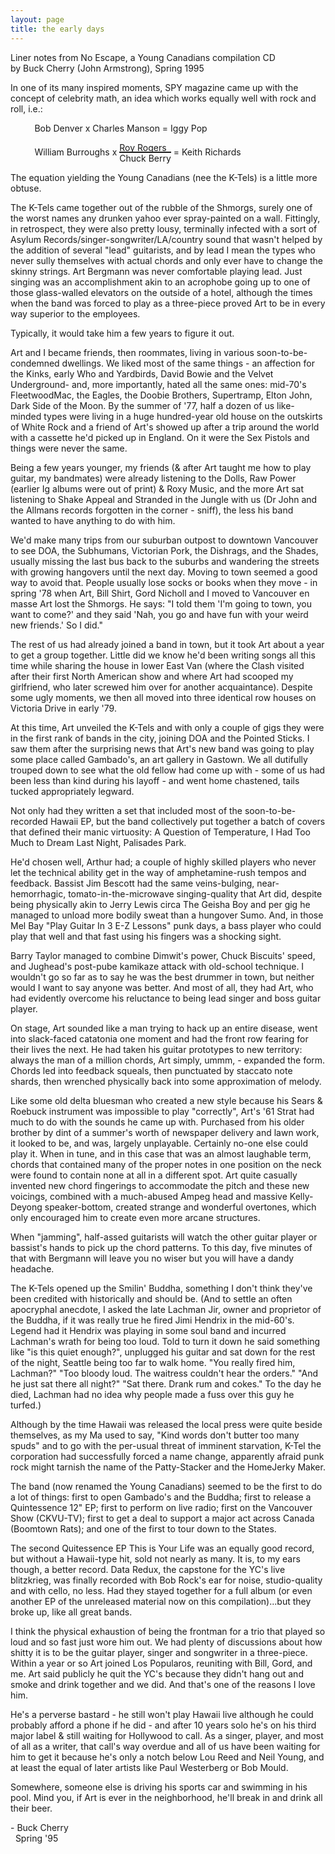 ```yaml
---
layout: page
title: the early days
---
```

<div class="credits medium bottom-padding">Liner notes from No Escape, a Young Canadians compilation CD<br />by Buck Cherry (John Armstrong), Spring 1995</div>

In one of its many inspired moments, SPY magazine came up with the concept of celebrity math, an idea which works equally well with rock and roll, i.e.:

<p style="margin-left: 4vw;">Bob Denver x Charles Manson <span style="white-space: nowrap;">= Iggy Pop</span></p>

<p style="margin-left: 4vw;">William Burroughs x <span style="display: inline-block; vertical-align: middle;">Roy Rogers<br /><span style="border-top: 2px solid">Chuck Berry</span></span> <span style="white-space: nowrap;">= Keith Richards</span></p>

The equation yielding the Young Canadians (nee the K-Tels) is a little more obtuse.

The K-Tels came together out of the rubble of the Shmorgs, surely one of the worst names any drunken yahoo ever spray-painted on a wall. Fittingly, in retrospect, they were also pretty lousy, terminally infected with a sort of Asylum Records/singer-songwriter/LA/country sound that wasn't helped by the addition of several "lead" guitarists, and by lead I mean the types who never sully themselves with actual chords and only ever have to change the skinny strings. Art Bergmann was never comfortable playing lead. Just singing was an accomplishment akin to an acrophobe going up to one of those glass-walled elevators on the outside of a hotel, although the times when the band was forced to play as a three-piece proved Art to be in every way superior to the employees.

Typically, it would take him a few years to figure it out.

Art and I became friends, then roommates, living in various soon-to-be-condemned dwellings. We liked most of the same things - an affection for the Kinks, early Who and Yardbirds, David Bowie and the Velvet Underground- and, more importantly, hated all the same ones: mid-70's FleetwoodMac, the Eagles, the Doobie Brothers, Supertramp, Elton John, Dark Side of the Moon. By the summer of '77, half a dozen of us like-minded types were living in a huge hundred-year old house on the outskirts of White Rock and a friend of Art's showed up after a trip around the world with a cassette he'd picked up in England. On it were the Sex Pistols and things were never the same.

Being a few years younger, my friends (& after Art taught me how to play guitar, my bandmates) were already listening to the Dolls, Raw Power (earlier Ig albums were out of print) & Roxy Music, and the more Art sat listening to Shake Appeal and Stranded in the Jungle with us (Dr John and the Allmans records forgotten in the corner - sniff), the less his band wanted to have anything to do with him.

We'd make many trips from our suburban outpost to downtown Vancouver to see DOA, the Subhumans, Victorian Pork, the Dishrags, and the Shades, usually missing the last bus back to the suburbs and wandering the streets with growing hangovers until the next day. Moving to town seemed a good way to avoid that. People usually lose socks or books when they move - in spring '78 when Art, Bill Shirt, Gord Nicholl and I moved to Vancouver en masse Art lost the Shmorgs. He says: "I told them 'I'm going to town, you want to come?' and they said 'Nah, you go and have fun with your weird new friends.' So I did."

The rest of us had already joined a band in town, but it took Art about a year to get a group together. Little did we know he'd been writing songs all this time while sharing the house in lower East Van (where the Clash visited after their first North American show and where Art had scooped my girlfriend, who later screwed him over for another acquaintance). Despite some ugly moments, we then all moved into three identical row houses on Victoria Drive in early '79.

At this time, Art unveiled the K-Tels and with only a couple of gigs they were in the first rank of bands in the city, joining DOA and the Pointed Sticks. I saw them after the surprising news that Art's new band was going to play some place called Gambado's, an art gallery in Gastown. We all dutifully trouped down to see what the old fellow had come up with - some of us had been less than kind during his layoff - and went home chastened, tails tucked appropriately legward.

Not only had they written a set that included most of the soon-to-be-recorded Hawaii EP, but the band collectively put together a batch of covers that defined their manic virtuosity: A Question of Temperature, I Had Too Much to Dream Last Night, Palisades Park.

He'd chosen well, Arthur had; a couple of highly skilled players who never let the technical ability get in the way of amphetamine-rush tempos and feedback. Bassist Jim Bescott had the same veins-bulging, near-hemorrhagic, tomato-in-the-microwave singing-quality that Art did, despite being physically akin to Jerry Lewis circa The Geisha Boy and per gig he managed to unload more bodily sweat than a hungover Sumo. And, in those Mel Bay "Play Guitar In 3 E-Z Lessons" punk days, a bass player who could play that well and that fast using his fingers was a shocking sight.

Barry Taylor managed to combine Dimwit's power, Chuck Biscuits' speed, and Jughead's post-pube kamikaze attack with old-school technique. I wouldn't go so far as to say he was the best drummer in town, but neither would I want to say anyone was better. And most of all, they had Art, who had evidently overcome his reluctance to being lead singer and boss guitar player.

On stage, Art sounded like a man trying to hack up an entire disease, went into slack-faced catatonia one moment and had the front row fearing for their lives the next. He had taken his guitar prototypes to new territory: always the man of a million chords, Art simply, ummm, - expanded the form. Chords led into feedback squeals, then punctuated by staccato note shards, then wrenched physically back into some approximation of melody.

Like some old delta bluesman who created a new style because his Sears & Roebuck instrument was impossible to play "correctly", Art's '61 Strat had much to do with the sounds he came up with. Purchased from his older brother by dint of a summer's worth of newspaper delivery and lawn work, it looked to be, and was, largely unplayable. Certainly no-one else could play it. When in tune, and in this case that was an almost laughable term, chords that contained many of the proper notes in one position on the neck were found to contain none at all in a different spot. Art quite casually invented new chord fingerings to accommodate the pitch and these new voicings, combined with a much-abused Ampeg head and massive Kelly-Deyong speaker-bottom, created strange and wonderful overtones, which only encouraged him to create even more arcane structures.

When "jamming", half-assed guitarists will watch the other guitar player or bassist's hands to pick up the chord patterns. To this day, five minutes of that with Bergmann will leave you no wiser but you will have a dandy headache.

The K-Tels opened up the Smilin' Buddha, something I don't think they've been credited with historically and should be. (And to settle an often apocryphal anecdote, I asked the late Lachman Jir, owner and proprietor of the Buddha, if it was really true he fired Jimi Hendrix in the mid-60's. Legend had it Hendrix was playing in some soul band and incurred Lachman's wrath for being too loud. Told to turn it down he said something like "is this quiet enough?", unplugged his guitar and sat down for the rest of the night, Seattle being too far to walk home. "You really fired him, Lachman?" "Too bloody loud. The waitress couldn't hear the orders." "And he just sat there all night?" "Sat there. Drank rum and cokes." To the day he died, Lachman had no idea why people made a fuss over this guy he turfed.)

Although by the time Hawaii was released the local press were quite beside themselves, as my Ma used to say, "Kind words don't butter too many spuds" and to go with the per-usual threat of imminent starvation, K-Tel the corporation had successfully forced a name change, apparently afraid punk rock might tarnish the name of the Patty-Stacker and the HomeJerky Maker.

The band (now renamed the Young Canadians) seemed to be the first to do a lot of things: first to open Gambado's and the Buddha; first to release a Quintessence 12" EP; first to perform on live radio; first on the Vancouver Show (CKVU-TV); first to get a deal to support a major act across Canada (Boomtown Rats); and one of the first to tour down to the States.

The second Quitessence EP This is Your Life was an equally good record, but without a Hawaii-type hit, sold not nearly as many. It is, to my ears though, a better record. Data Redux, the capstone for the YC's live blitzkrieg, was finally recorded with Bob Rock's ear for noise, studio-quality and with cello, no less. Had they stayed together for a full album (or even another EP of the unreleased material now on this compilation)...but they broke up, like all great bands.

I think the physical exhaustion of being the frontman for a trio that played so loud and so fast just wore him out. We had plenty of discussions about how shitty it is to be the guitar player, singer and songwriter in a three-piece. Within a year or so Art joined Los Popularos, reuniting with Bill, Gord, and me. Art said publicly he quit the YC's because they didn't hang out and smoke and drink together and we did. And that's one of the reasons I love him.

He's a perverse bastard - he still won't play Hawaii live although he could probably afford a phone if he did - and after 10 years solo he's on his third major label & still waiting for Hollywood to call. As a singer, player, and most of all as a writer, that call's way overdue and all of us have been waiting for him to get it because he's only a notch below Lou Reed and Neil Young, and at least the equal of later artists like Paul Westerberg or Bob Mould.

Somewhere, someone else is driving his sports car and swimming in his pool. Mind you, if Art is ever in the neighborhood, he'll break in and drink all their beer.

\- Buck Cherry  
&nbsp; Spring '95

